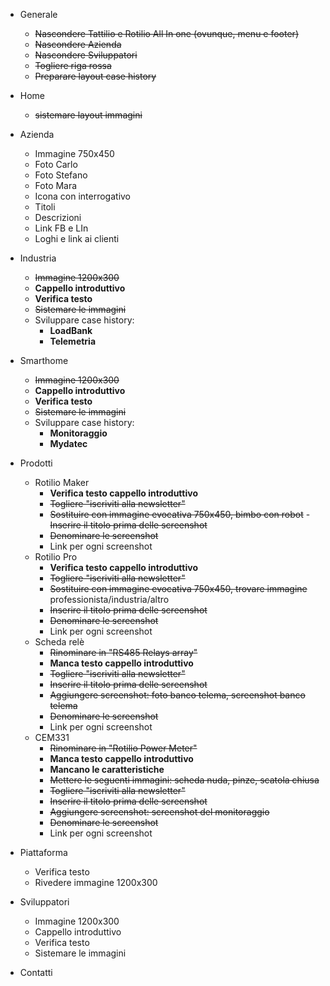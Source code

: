 - Generale

	- ~~Nascondere Tattilio e Rotilio All In one (ovunque, menu e footer)~~ 
	- ~~Nascondere Azienda~~
	- ~~Nascondere Sviluppatori~~
	- ~~Togliere riga rossa~~
	- ~~Preparare layout case history~~

- Home 
	- ~~sistemare layout immagini~~
	
- Azienda
	- Immagine 750x450
	- Foto Carlo
	- Foto Stefano
	- Foto Mara
	- Icona con interrogativo
	- Titoli
	- Descrizioni
	- Link FB e LIn
	- Loghi e link ai clienti

- Industria
	- ~~Immagine 1200x300~~
	- **Cappello introduttivo**
	- **Verifica testo**
	- ~~Sistemare le immagini~~
	- Sviluppare case history: 
		- **LoadBank** 
		- **Telemetria**

- Smarthome
	- ~~Immagine 1200x300~~
	- **Cappello introduttivo**
	- **Verifica testo**
	- ~~Sistemare le immagini~~
	- Sviluppare case history: 
		- **Monitoraggio**
		- **Mydatec**

- Prodotti
	- Rotilio Maker
		- **Verifica testo cappello introduttivo**
		- ~~Togliere "iscriviti alla newsletter"~~
		- ~~Sostituire con immagine evocativa 750x450, bimbo con robot~~		- ~~Inserire il titolo prima delle screenshot~~
		- ~~Denominare le screenshot~~
		- Link per ogni screenshot
	- Rotilio Pro
		- **Verifica testo cappello introduttivo**
		- ~~Togliere "iscriviti alla newsletter"~~
		- ~~Sostituire con immagine evocativa 750x450, trovare immagine~~ professionista/industria/altro
		- ~~Inserire il titolo prima delle screenshot~~
		- ~~Denominare le screenshot~~
		- Link per ogni screenshot
	- Scheda relè
		- ~~Rinominare in "RS485 Relays array"~~
		- **Manca testo cappello introduttivo**
		- ~~Togliere "iscriviti alla newsletter"~~
		- ~~Inserire il titolo prima delle screenshot~~
		- ~~Aggiungere screenshot: foto banco telema, screenshot banco telema~~
		- ~~Denominare le screenshot~~
		- Link per ogni screenshot
	- CEM331
		- ~~Rinominare in "Rotilio Power Meter"~~
		- **Manca testo cappello introduttivo**
		- **Mancano le caratteristiche**
		- ~~Mettere le seguenti immagini: scheda nuda, pinze, scatola chiusa~~
		- ~~Togliere "iscriviti alla newsletter"~~
		- ~~Inserire il titolo prima delle screenshot~~
		- ~~Aggiungere screenshot: screenshot del monitoraggio~~
		- ~~Denominare le screenshot~~
		- Link per ogni screenshot

- Piattaforma
	- Verifica testo
	- Rivedere immagine 1200x300

- Sviluppatori
	- Immagine 1200x300
	- Cappello introduttivo
	- Verifica testo
	- Sistemare le immagini

- Contatti
